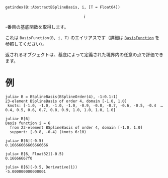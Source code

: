 ```
getindex(B::AbstractBSplineBasis, i, [T = Float64])
```

$$
i
$$

-番目の基底関数を取得します。

これは `BasisFunction(B, i, T)` のエイリアスです（詳細は [`BasisFunction`](@ref) を参照してください）。

返されるオブジェクトは、基底によって定義された境界内の任意の点で評価できます。

# 例

```jldoctest
julia> B = BSplineBasis(BSplineOrder(4), -1:0.1:1)
23-element BSplineBasis of order 4, domain [-1.0, 1.0]
 knots: [-1.0, -1.0, -1.0, -1.0, -0.9, -0.8, -0.7, -0.6, -0.5, -0.4  …  0.4, 0.5, 0.6, 0.7, 0.8, 0.9, 1.0, 1.0, 1.0, 1.0]

julia> B[6]
Basis function i = 6
  from 23-element BSplineBasis of order 4, domain [-1.0, 1.0]
  support: [-0.8, -0.4) (knots 6:10)

julia> B[6](-0.5)
0.16666666666666666

julia> B[6, Float32](-0.5)
0.16666667f0

julia> B[6](-0.5, Derivative(1))
-5.000000000000001
```
